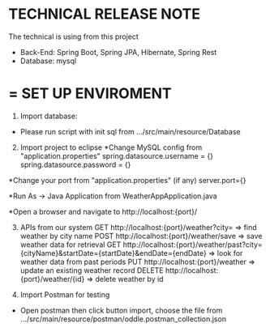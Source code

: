 # TECHNICAL RELEASE NOTE
The technical is using from this project
- Back-End: Spring Boot, Spring JPA, Hibernate, Spring Rest
- Database: mysql

# = SET UP ENVIROMENT
1. Import database:
- Please run script with init sql from .../src/main/resource/Database

2. Import project to eclipse
   *Change MySQL config from "application.properties"
   spring.datasource.username = {}
   spring.datasource.password = {}

*Change your port from "application.properties" (if any)
server.port={}

*Run As -> Java Application from WeatherAppApplication.java

*Open a browser and navigate to http://localhost:{port}/

3. APIs from our system
   GET http://localhost:{port}/weather?city= => find weather by city name
   POST http://localhost:{port}/weather/save => save weather data for retrieval
   GET http://localhost:{port}/weather/past?city={cityName}&startDate={startDate}&endDate={endDate} => look for weather data from past periods
   PUT http://localhost:{port}/weather => update an existing weather record
   DELETE http://localhost:{port}/weather/{id} => delete weather by id

4. Import Postman for testing
- Open postman then click button import, choose the file from .../src/main/resource/postman/oddle.postman_collection.json
